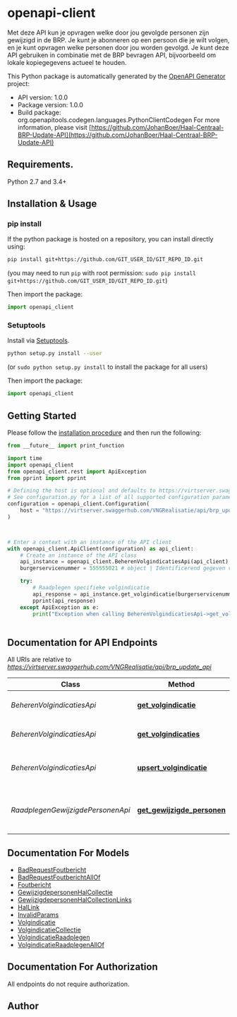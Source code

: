 # openapi-client
Met deze API kun je opvragen welke door jou gevolgde personen zijn gewijzigd in de BRP. Je kunt je abonneren op een persoon die je wilt volgen, en je kunt opvragen welke personen door jou worden gevolgd. Je kunt deze API gebruiken in combinatie met de BRP bevragen API, bijvoorbeeld om lokale kopiegegevens actueel te houden.

This Python package is automatically generated by the [OpenAPI Generator](https://openapi-generator.tech) project:

- API version: 1.0.0
- Package version: 1.0.0
- Build package: org.openapitools.codegen.languages.PythonClientCodegen
For more information, please visit [https://github.com/JohanBoer/Haal-Centraal-BRP-Update-API](https://github.com/JohanBoer/Haal-Centraal-BRP-Update-API)

## Requirements.

Python 2.7 and 3.4+

## Installation & Usage
### pip install

If the python package is hosted on a repository, you can install directly using:

```sh
pip install git+https://github.com/GIT_USER_ID/GIT_REPO_ID.git
```
(you may need to run `pip` with root permission: `sudo pip install git+https://github.com/GIT_USER_ID/GIT_REPO_ID.git`)

Then import the package:
```python
import openapi_client
```

### Setuptools

Install via [Setuptools](http://pypi.python.org/pypi/setuptools).

```sh
python setup.py install --user
```
(or `sudo python setup.py install` to install the package for all users)

Then import the package:
```python
import openapi_client
```

## Getting Started

Please follow the [installation procedure](#installation--usage) and then run the following:

```python
from __future__ import print_function

import time
import openapi_client
from openapi_client.rest import ApiException
from pprint import pprint

# Defining the host is optional and defaults to https://virtserver.swaggerhub.com/VNGRealisatie/api/brp_update_api
# See configuration.py for a list of all supported configuration parameters.
configuration = openapi_client.Configuration(
    host = "https://virtserver.swaggerhub.com/VNGRealisatie/api/brp_update_api"
)



# Enter a context with an instance of the API client
with openapi_client.ApiClient(configuration) as api_client:
    # Create an instance of the API class
    api_instance = openapi_client.BeherenVolgindicatiesApi(api_client)
    burgerservicenummer = 555555021 # object | Identificerend gegeven van een ingeschreven natuurlijk persoon, als bedoeld in artikel 1.1 van de Wet algemene bepalingen burgerservicenummer.

    try:
        # Raadplegen specifieke volgindicatie
        api_response = api_instance.get_volgindicatie(burgerservicenummer)
        pprint(api_response)
    except ApiException as e:
        print("Exception when calling BeherenVolgindicatiesApi->get_volgindicatie: %s\n" % e)
    
```

## Documentation for API Endpoints

All URIs are relative to *https://virtserver.swaggerhub.com/VNGRealisatie/api/brp_update_api*

Class | Method | HTTP request | Description
------------ | ------------- | ------------- | -------------
*BeherenVolgindicatiesApi* | [**get_volgindicatie**](docs/BeherenVolgindicatiesApi.md#get_volgindicatie) | **GET** /volgindicaties/{burgerservicenummer} | Raadplegen specifieke volgindicatie
*BeherenVolgindicatiesApi* | [**get_volgindicaties**](docs/BeherenVolgindicatiesApi.md#get_volgindicaties) | **GET** /volgindicaties | Raadplegen alle actieve volgindicaties
*BeherenVolgindicatiesApi* | [**upsert_volgindicatie**](docs/BeherenVolgindicatiesApi.md#upsert_volgindicatie) | **PUT** /volgindicaties/{burgerservicenummer} | Toevoegen, wijzigen of beëindigen volgindicatie
*RaadplegenGewijzigdePersonenApi* | [**get_gewijzigde_personen**](docs/RaadplegenGewijzigdePersonenApi.md#get_gewijzigde_personen) | **GET** /wijzigingen | Raadplegen personen met gewijzigde gegevens


## Documentation For Models

 - [BadRequestFoutbericht](docs/BadRequestFoutbericht.md)
 - [BadRequestFoutberichtAllOf](docs/BadRequestFoutberichtAllOf.md)
 - [Foutbericht](docs/Foutbericht.md)
 - [GewijzigdepersonenHalCollectie](docs/GewijzigdepersonenHalCollectie.md)
 - [GewijzigdepersonenHalCollectionLinks](docs/GewijzigdepersonenHalCollectionLinks.md)
 - [HalLink](docs/HalLink.md)
 - [InvalidParams](docs/InvalidParams.md)
 - [Volgindicatie](docs/Volgindicatie.md)
 - [VolgindicatieCollectie](docs/VolgindicatieCollectie.md)
 - [VolgindicatieRaadplegen](docs/VolgindicatieRaadplegen.md)
 - [VolgindicatieRaadplegenAllOf](docs/VolgindicatieRaadplegenAllOf.md)


## Documentation For Authorization

 All endpoints do not require authorization.

## Author




